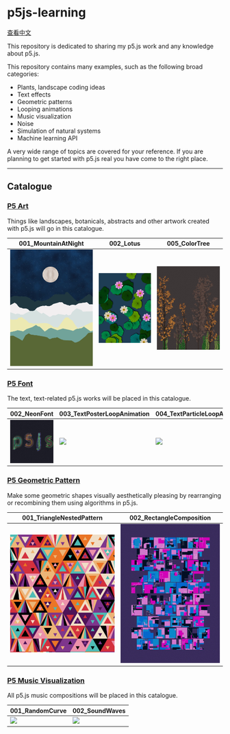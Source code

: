 # p5js-learning

[查看中文](./README.zh-CN.md)

This repository is dedicated to sharing my p5.js work and any knowledge about p5.js.

This repository contains many examples, such as the following broad categories:

- Plants, landscape coding ideas
- Text effects
- Geometric patterns
- Looping animations
- Music visualization
- Noise
- Simulation of natural systems
- Machine learning API

A very wide range of topics are covered for your reference. If you are planning to get started with p5.js real you have come to the right place.

---

## Catalogue

### [P5 Art](./P5_Art/README.md)

Things like landscapes, botanicals, abstracts and other artwork created with p5.js will go in this catalogue.

| 001_MountainAtNight                           | 002_Lotus                           | 005_ColorTree                           |
| --------------------------------------------- | ----------------------------------- | --------------------------------------- |
| ![](./P5_Art/001_MountainAtNight/preview.png) | ![](./P5_Art/002_Lotus/preview.png) | ![](./P5_Art/005_ColorTree/preview.png) |

### [P5 Font](./P5_Font/README.md)

The text, text-related p5.js works will be placed in this catalogue.

| 002_NeonFont                            | 003_TextPosterLoopAnimation                            | 004_TextParticleLoopAnimation                                                                                  |
| --------------------------------------- | ------------------------------------------------------ | -------------------------------------------------------------------------------------------------------------- |
| ![](./P5_Font/002_NeonFont/preview.png) | ![](./P5_Font/003_TextPosterLoopAnimation/preview.gif) | ![](https://cdn.jsdelivr.net/gh/chihyungchang/p5js-learning/P5_Font/004_TextParticleLoopAnimation/preview.gif) |

### [P5 Geometric Pattern](./P5_Geometric_Pattern/README.md)

Make some geometric shapes visually aesthetically pleasing by rearranging or recombining them using algorithms in p5.js.

| 001_TriangleNestedPattern                                         | 002_RectangleComposition                                         |
| ----------------------------------------------------------------- | ---------------------------------------------------------------- |
| ![](./P5_Geometric_Pattern/001_TriangleNestedPattern/preview.png) | ![](./P5_Geometric_Pattern/002_RectangleComposition/preview.png) |

### [P5 Music Visualization](./P5_Music_Visualization/README.md)

All p5.js music compositions will be placed in this catalogue.

| 001_RandomCurve                                                                                                 | 002_SoundWaves                                                                                                 |
| --------------------------------------------------------------------------------------------------------------- | -------------------------------------------------------------------------------------------------------------- |
| ![](https://cdn.jsdelivr.net/gh/chihyungchang/p5js-learning/P5_Music_Visualization/001_RandomCurve/preview.gif) | ![](https://cdn.jsdelivr.net/gh/chihyungchang/p5js-learning/P5_Music_Visualization/002_SoundWaves/preview.gif) |
